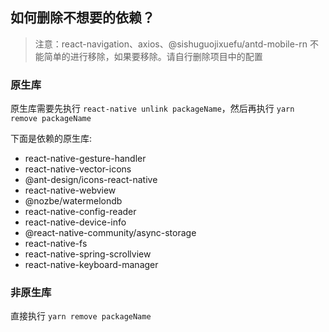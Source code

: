 ## 如何删除不想要的依赖？

> 注意：react-navigation、axios、@sishuguojixuefu/antd-mobile-rn 不能简单的进行移除，如果要移除。请自行删除项目中的配置

### 原生库

原生库需要先执行 `react-native unlink packageName`，然后再执行 `yarn remove packageName`

下面是依赖的原生库:

- react-native-gesture-handler
- react-native-vector-icons
- @ant-design/icons-react-native
- react-native-webview
- @nozbe/watermelondb
- react-native-config-reader
- react-native-device-info
- @react-native-community/async-storage
- react-native-fs
- react-native-spring-scrollview
- react-native-keyboard-manager

### 非原生库

直接执行 `yarn remove packageName`
